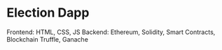 # Election Dapp
Frontend: HTML, CSS, JS
Backend: Ethereum, Solidity, Smart Contracts, Blockchain
Truffle, Ganache
